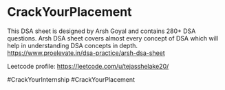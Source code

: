 # CrackYourPlacement
This DSA sheet is designed by Arsh Goyal and contains 280+ DSA questions. Arsh DSA sheet covers almost every concept of DSA which will help in understanding DSA concepts in depth.
https://www.proelevate.in/dsa-practice/arsh-dsa-sheet

Leetcode profile: https://leetcode.com/u/tejasshelake20/

#CrackYourInternship #CrackYourPlacement
